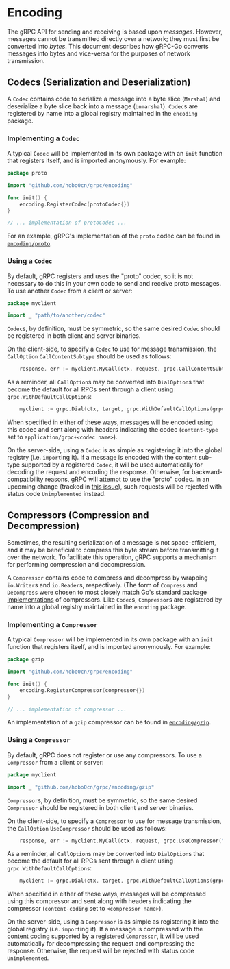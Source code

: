 # Encoding

The gRPC API for sending and receiving is based upon *messages*.  However,
messages cannot be transmitted directly over a network; they must first be
converted into *bytes*.  This document describes how gRPC-Go converts messages
into bytes and vice-versa for the purposes of network transmission.

## Codecs (Serialization and Deserialization)

A `Codec` contains code to serialize a message into a byte slice (`Marshal`) and
deserialize a byte slice back into a message (`Unmarshal`).  `Codec`s are
registered by name into a global registry maintained in the `encoding` package.

### Implementing a `Codec`

A typical `Codec` will be implemented in its own package with an `init` function
that registers itself, and is imported anonymously.  For example:

```go
package proto

import "github.com/hobo0cn/grpc/encoding"

func init() {
	encoding.RegisterCodec(protoCodec{})
}

// ... implementation of protoCodec ...
```

For an example, gRPC's implementation of the `proto` codec can be found in
[`encoding/proto`](https://godoc.org/github.com/hobo0cn/grpc/encoding/proto).

### Using a `Codec`

By default, gRPC registers and uses the "proto" codec, so it is not necessary to
do this in your own code to send and receive proto messages.  To use another
`Codec` from a client or server:

```go
package myclient

import _ "path/to/another/codec"
```

`Codec`s, by definition, must be symmetric, so the same desired `Codec` should
be registered in both client and server binaries.

On the client-side, to specify a `Codec` to use for message transmission, the
`CallOption` `CallContentSubtype` should be used as follows:

```go
	response, err := myclient.MyCall(ctx, request, grpc.CallContentSubtype("mycodec"))
```

As a reminder, all `CallOption`s may be converted into `DialOption`s that become
the default for all RPCs sent through a client using `grpc.WithDefaultCallOptions`:

```go
	myclient := grpc.Dial(ctx, target, grpc.WithDefaultCallOptions(grpc.CallContentSubtype("mycodec")))
```

When specified in either of these ways, messages will be encoded using this
codec and sent along with headers indicating the codec (`content-type` set to
`application/grpc+<codec name>`).

On the server-side, using a `Codec` is as simple as registering it into the
global registry (i.e. `import`ing it).  If a message is encoded with the content
sub-type supported by a registered `Codec`, it will be used automatically for
decoding the request and encoding the response.  Otherwise, for
backward-compatibility reasons, gRPC will attempt to use the "proto" codec.  In
an upcoming change (tracked in [this
issue](https://github.com/grpc/grpc-go/issues/1824)), such requests will be
rejected with status code `Unimplemented` instead.

## Compressors (Compression and Decompression)

Sometimes, the resulting serialization of a message is not space-efficient, and
it may be beneficial to compress this byte stream before transmitting it over
the network.  To facilitate this operation, gRPC supports a mechanism for
performing compression and decompression.

A `Compressor` contains code to compress and decompress by wrapping `io.Writer`s
and `io.Reader`s, respectively.  (The form of `Compress` and `Decompress` were
chosen to most closely match Go's standard package
[implementations](https://golang.org/pkg/compress/) of compressors.  Like
`Codec`s, `Compressor`s are registered by name into a global registry maintained
in the `encoding` package.

### Implementing a `Compressor`

A typical `Compressor` will be implemented in its own package with an `init`
function that registers itself, and is imported anonymously.  For example:

```go
package gzip

import "github.com/hobo0cn/grpc/encoding"

func init() {
	encoding.RegisterCompressor(compressor{})
}

// ... implementation of compressor ...
```

An implementation of a `gzip` compressor can be found in
[`encoding/gzip`](https://godoc.org/github.com/hobo0cn/grpc/encoding/gzip).

### Using a `Compressor`

By default, gRPC does not register or use any compressors.  To use a
`Compressor` from a client or server:

```go
package myclient

import _ "github.com/hobo0cn/grpc/encoding/gzip"
```

`Compressor`s, by definition, must be symmetric, so the same desired
`Compressor` should be registered in both client and server binaries.

On the client-side, to specify a `Compressor` to use for message transmission,
the `CallOption` `UseCompressor` should be used as follows:

```go
	response, err := myclient.MyCall(ctx, request, grpc.UseCompressor("gzip"))
```

As a reminder, all `CallOption`s may be converted into `DialOption`s that become
the default for all RPCs sent through a client using `grpc.WithDefaultCallOptions`:

```go
	myclient := grpc.Dial(ctx, target, grpc.WithDefaultCallOptions(grpc.UseCompresor("gzip")))
```

When specified in either of these ways, messages will be compressed using this
compressor and sent along with headers indicating the compressor
(`content-coding` set to `<compressor name>`).

On the server-side, using a `Compressor` is as simple as registering it into the
global registry (i.e. `import`ing it).  If a message is compressed with the
content coding supported by a registered `Compressor`, it will be used
automatically for decompressing the request and compressing the response.
Otherwise, the request will be rejected with status code `Unimplemented`.

